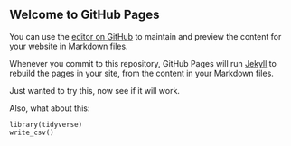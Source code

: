 ## Welcome to GitHub Pages

You can use the [editor on GitHub](https://github.com/tommysteryy/Vertebral_Analysis/edit/main/docs/index.md) to maintain and preview the content for your website in Markdown files.

Whenever you commit to this repository, GitHub Pages will run [Jekyll](https://jekyllrb.com/) to rebuild the pages in your site, from the content in your Markdown files.

Just wanted to try this, now see if it will work.

Also, what about this:
```Rscript
library(tidyverse)
write_csv()
```

